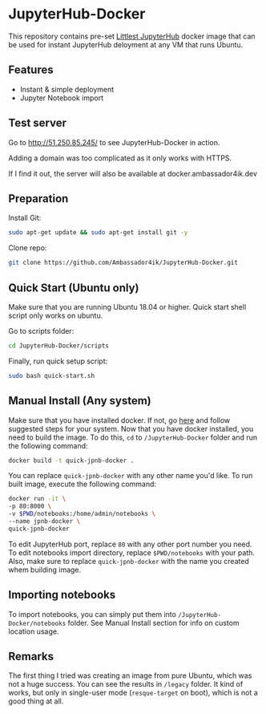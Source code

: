 # JupyterHub-Docker

This repository contains pre-set [Littlest JupyterHub](https://tljh.jupyter.org/en/latest/) docker image that can be used for instant JupyterHub deloyment at any VM that runs Ubuntu.

## Features

- Instant & simple deployment
- Jupyter Notebook import

## Test server
Go to http://51.250.85.245/ to see JupyterHub-Docker in action.

Adding a domain was too complicated as it only works with HTTPS.

If I find it out, the server will also be available at docker.ambassador4ik.dev

## Preparation
Install Git:
```sh
sudo apt-get update && sudo apt-get install git -y
```
Clone repo:
```sh
git clone https://github.com/Ambassador4ik/JupyterHub-Docker.git
```

## Quick Start (Ubuntu only)
Make sure that you are running Ubuntu 18.04 or higher. Quick start shell script only works on ubuntu.

Go to scripts folder:
```sh
cd JupyterHub-Docker/scripts
```
Finally, run quick setup script:
```sh
sudo bash quick-start.sh
```



## Manual Install (Any system)
Make sure that you have installed docker. If not, go [here](https://docs.docker.com/get-docker/) and follow suggested steps for your system.
Now that you have docker installed, you need to build the image.
To do this, `cd` to `/JupyterHub-Docker` folder and run the following command:
```sh
docker build -t quick-jpnb-docker .
```
You can replace `quick-jpnb-docker` with any other name you'd like.
To run built image, execute the following command:
```sh
docker run -it \
-p 80:8000 \
-v $PWD/notebooks:/home/admin/notebooks \
--name jpnb-docker \
quick-jpnb-docker
```
To edit JupyterHub port, replace `80` with any other port number you need.
To edit notebooks import directory, replace `$PWD/notebooks` with your path.
Also, make sure to replace `quick-jpnb-docker` with the name you created whem building image.

## Importing notebooks
To import notebooks, you can simply put them into `/JupyterHub-Docker/notebooks` folder.
See Manual Install section for info on custom location usage.

## Remarks
The first thing I tried was creating an image from pure Ubuntu, which was not a huge success. You can see the results in `/legacy` folder. It kind of works, but only in single-user mode (`resque-target` on boot), which is not a good thing at all.
